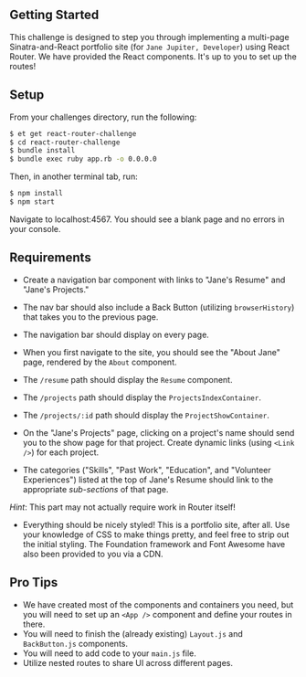 ## Getting Started

This challenge is designed to step you through implementing a multi-page Sinatra-and-React portfolio site (for `Jane Jupiter, Developer`) using React Router. We have provided the React components. It's up to you to set up the routes!

## Setup

From your challenges directory, run the following:

```sh
$ et get react-router-challenge
$ cd react-router-challenge
$ bundle install
$ bundle exec ruby app.rb -o 0.0.0.0
```

Then, in another terminal tab, run:

```sh
$ npm install
$ npm start
```

Navigate to localhost:4567. You should see a blank page and no errors in your console.

## Requirements

* Create a navigation bar component with links to "Jane's Resume" and "Jane's Projects."
* The nav bar should also include a Back Button (utilizing `browserHistory`) that takes you to the previous page.
* The navigation bar should display on every page.

* When you first navigate to the site, you should see the "About Jane" page, rendered by the `About` component.
* The `/resume` path should display the `Resume` component.
* The `/projects` path should display the `ProjectsIndexContainer`.
* The `/projects/:id` path should display the `ProjectShowContainer`.

* On the "Jane's Projects" page, clicking on a project's name should send you to the show page for that project. Create dynamic links (using `<Link />`) for each project.

* The categories ("Skills", "Past Work", "Education", and "Volunteer Experiences") listed at the top of Jane's Resume should link to the appropriate _sub-sections_ of that page.

_Hint_: This part may not actually require work in Router itself!

* Everything should be nicely styled! This is a portfolio site, after all. Use your knowledge of CSS to make things pretty, and feel free to strip out the initial styling. The Foundation framework and Font Awesome have also been provided to you via a CDN.

## Pro Tips

* We have created most of the components and containers you need, but you will need to set up an `<App />` component and define your routes in there.
* You will need to finish the (already existing) `Layout.js` and `BackButton.js` components.
* You will need to add code to your `main.js` file.
* Utilize nested routes to share UI across different pages.
